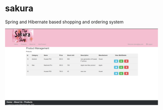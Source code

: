 # sakura
Spring and Hibernate based shopping and ordering system

![image](https://github.com/SteveSunTech/sakura/blob/master/sakura.png)
